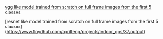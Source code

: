 
[vgg like model trained from scratch on full frame images from the first 5 classes](https://www.floydhub.com/aprilteng/projects/indoor_gps/30/output)

[resnet like model trained from scratch on full frame images from the first 5 classes]
(https://www.floydhub.com/aprilteng/projects/indoor_gps/37/output)
